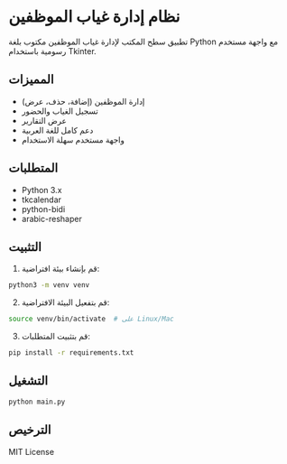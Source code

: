 # نظام إدارة غياب الموظفين

تطبيق سطح المكتب لإدارة غياب الموظفين مكتوب بلغة Python مع واجهة مستخدم رسومية باستخدام Tkinter.

## المميزات
- إدارة الموظفين (إضافة، حذف، عرض)
- تسجيل الغياب والحضور
- عرض التقارير
- دعم كامل للغة العربية
- واجهة مستخدم سهلة الاستخدام

## المتطلبات
- Python 3.x
- tkcalendar
- python-bidi
- arabic-reshaper

## التثبيت

1. قم بإنشاء بيئة افتراضية:
```bash
python3 -m venv venv
```

2. قم بتفعيل البيئة الافتراضية:
```bash
source venv/bin/activate  # على Linux/Mac
```

3. قم بتثبيت المتطلبات:
```bash
pip install -r requirements.txt
```

## التشغيل
```bash
python main.py
```

## الترخيص
MIT License
